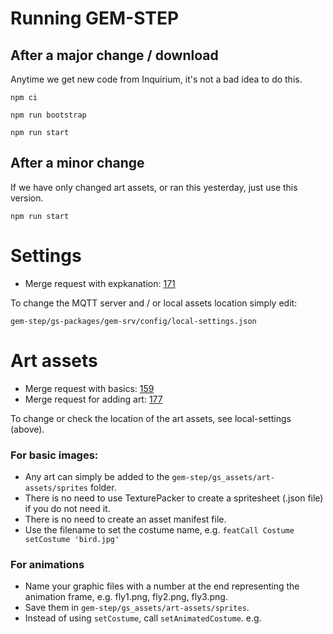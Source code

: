 # Running GEM-STEP

## After a major change / download
Anytime we get new code from Inquirium, it's not a bad idea to do this. 

`npm ci`

`npm run bootstrap`

`npm run start`

## After a minor change
If we have only changed art assets, or ran this yesterday, just use this version.

`npm run start`

# Settings
- Merge request with expkanation: [171](https://gitlab.com/stepsys/gem-step/gsgo/-/merge_requests/171) 

To change the MQTT server and / or local assets location simply edit:

`gem-step/gs-packages/gem-srv/config/local-settings.json`

# Art assets
- Merge request with basics: [159](https://gitlab.com/stepsys/gem-step/gsgo/-/merge_requests/159) 
- Merge request for adding art: [177](https://gitlab.com/stepsys/gem-step/gsgo/-/merge_requests/177)

To change or check the location of the art assets, see local-settings (above).

### For basic images:
- Any art can simply be added to the `gem-step/gs_assets/art-assets/sprites` folder.
- There is no need to use TexturePacker to create a spritesheet (.json file) if you do not need it.
- There is no need to create an asset manifest file.
- Use the filename to set the costume name, e.g. `featCall Costume setCostume 'bird.jpg'`

### For animations

- Name your graphic files with a number at the end representing the animation frame, e.g. fly1.png, fly2.png, fly3.png.
- Save them in `gem-step/gs_assets/art-assets/sprites`.
- Instead of using `setCostume`, call `setAnimatedCostume`.  e.g.
